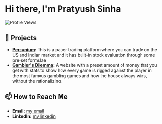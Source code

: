 
# Hi there, I'm Pratyush Sinha 

![Profile Views](https://komarev.com/ghpvc/?username=pratyushsinhaa&color=blue)

<!--## 📈 GitHub Stats
![Pratyush's GitHub stats](https://github-readme-stats.vercel.app/api?username=pratyushsinhaa&show_icons=true&theme=radical) -->

## 🚀 Projects
- **[Percunium](https://github.com/pratyushsinhaa/percunium):** This is a paper trading platform where you can trade on the US and Indian market and it has built-in stock evaluation through some pre-set formulae
- **[Gambler's Dilemma](https://anti-gambling-frontend.onrender.com/):** A website with a preset amount of money that you get with stats to show how every game is rigged against the player in the most famous gambling games and how the house always wins, without the rationalizing. 

## 📫 How to Reach Me
- **Email:** [my email](pratyushsarmy@gmail.com)
- **LinkedIn:** [my linkedin](https://www.linkedin.com/in/pratyush-sinha-b4824a251/)
<!-- - **Twitter:** [@yourtwitterhandle](https://twitter.com/yourtwitterhandle)

## 🌐 Blog
Check out my latest articles on [Your Blog](link to your blog).

## 🏆 Achievements
- [Achievement 1]
- [Achievement 2]
- [Achievement 3]

## 💬 Let's Connect!
Feel free to reach out to me for collaboration or just a friendly chat. I'm always open to new opportunities and ideas.  

![Top Langs](https://github-readme-stats.vercel.app/api/top-langs/?username=pratyushsinhaa&layout=compact&theme=radical)

-->




